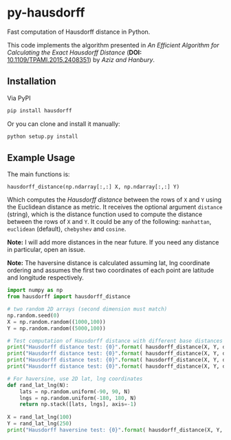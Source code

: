 # py-hausdorff
Fast computation of Hausdorff distance in Python. 

This code implements the algorithm presented in _An Efficient Algorithm for Calculating the Exact Hausdorff Distance_ (__DOI:__ [10.1109/TPAMI.2015.2408351](https://doi.org/10.1109/TPAMI.2015.2408351)) by _Aziz and Hanbury_.


## Installation

Via PyPI

```bash
pip install hausdorff
```
Or you can clone and install it manually: 

```bash
python setup.py install
```

## Example Usage
The main functions is: 

`hausdorff_distance(np.ndarray[:,:] X, np.ndarray[:,:] Y)`

Which computes the _Hausdorff distance_ between the rows of `X` and `Y` using the Euclidean distance as metric. It receives the optional argument `distance` (string), which is the distance function used to compute the distance between the rows of `X` and `Y`. It could be any of the following: `manhattan`, `euclidean` (default), `chebyshev` and `cosine`.

__Note:__ I will add more distances in the near future. If you need any distance in particular, open an issue. 

__Note:__ The haversine distance is calculated assuming lat, lng coordinate ordering and assumes
 the first two coordinates of each point are latitude and longitude respectively.

```python
import numpy as np
from hausdorff import hausdorff_distance

# two random 2D arrays (second dimension must match)
np.random.seed(0)
X = np.random.random((1000,100))
Y = np.random.random((5000,100))

# Test computation of Hausdorff distance with different base distances
print("Hausdorff distance test: {0}".format( hausdorff_distance(X, Y, distance="manhattan") ))
print("Hausdorff distance test: {0}".format( hausdorff_distance(X, Y, distance="euclidean") ))
print("Hausdorff distance test: {0}".format( hausdorff_distance(X, Y, distance="chebyshev") ))
print("Hausdorff distance test: {0}".format( hausdorff_distance(X, Y, distance="cosine") ))

# For haversine, use 2D lat, lng coordinates
def rand_lat_lng(N):
    lats = np.random.uniform(-90, 90, N)
    lngs = np.random.uniform(-180, 180, N)
    return np.stack([lats, lngs], axis=-1)
        
X = rand_lat_lng(100)
Y = rand_lat_lng(250)
print("Hausdorff haversine test: {0}".format( hausdorff_distance(X, Y, distance="haversine") ))
```
